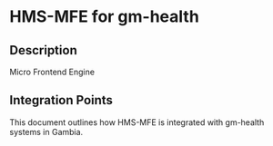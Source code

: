 # HMS-MFE for gm-health

## Description

Micro Frontend Engine

## Integration Points

This document outlines how HMS-MFE is integrated with gm-health systems in Gambia.

